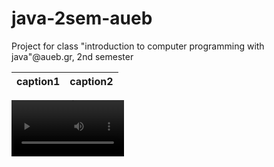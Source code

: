 # java-2sem-aueb
Project for class "introduction to computer programming with java"@aueb.gr, 2nd semester

caption1 | caption2
:-: | :-:
<video src='pc.mp4' width=180/>
